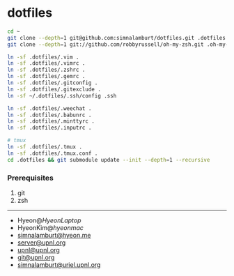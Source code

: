 dotfiles
=====

```bash
cd ~
git clone --depth=1 git@github.com:simnalamburt/dotfiles.git .dotfiles
git clone --depth=1 git://github.com/robbyrussell/oh-my-zsh.git .oh-my-zsh

ln -sf .dotfiles/.vim .
ln -sf .dotfiles/.vimrc .
ln -sf .dotfiles/.zshrc .
ln -sf .dotfiles/.gemrc .
ln -sf .dotfiles/.gitconfig .
ln -sf .dotfiles/.gitexclude .
ln -sf ~/.dotfiles/.ssh/config .ssh

ln -sf .dotfiles/.weechat .
ln -sf .dotfiles/.babunrc .
ln -sf .dotfiles/.minttyrc .
ln -sf .dotfiles/.inputrc .

# tmux
ln -sf .dotfiles/.tmux .
ln -sf .dotfiles/.tmux.conf .
cd .dotfiles && git submodule update --init --depth=1 --recursive
```

### Prerequisites

1.  git
2.  zsh

--------

* Hyeon@*HyeonLaptop*
* HyeonKim@*hyeonmac*
* simnalamburt@hyeon.me
* server@upnl.org
* upnl@upnl.org
* git@upnl.org
* simnalamburt@uriel.upnl.org
